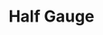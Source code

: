 ---
title:  "Half Gauge"
category: stitches
description: "This is a test."
published: true
js_gist: "66baa815bde4ff6c7c4de13d6b5a44e4"
knitout_gist: "509853928a04d3a54fd0352aa71f2b61"
image: "assets/images/20190312_184746.jpg"
---